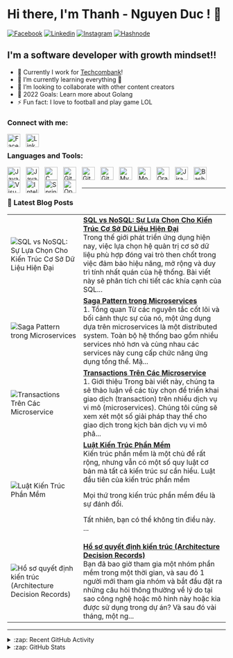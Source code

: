 # Hi there, I'm Thanh - Nguyen Duc ! 👋 
[![Facebook](https://img.shields.io/badge/Facebook-1877F2?style=for-the-badge&logo=facebook&logoColor=white)][facebook]
[![Linkedin](https://img.shields.io/badge/LinkedIn-0077B5?style=for-the-badge&logo=linkedin&logoColor=white)][linkedin]
[![Instagram](https://img.shields.io/badge/Instagram-E4405F?style=for-the-badge&logo=instagram&logoColor=white)][instagram]
[![Hashnode](https://img.shields.io/badge/Hashnode-2962FF?style=for-the-badge&logo=hashnode&logoColor=white)][hashnode]


## I'm a software developer with growth mindset!!

- 🔭 Currently I work for [Techcombank][techcombank]!
- 🌱 I’m currently learning everything 🤣
- 👯 I’m looking to collaborate with other content creators
- 🥅 2022 Goals: Learn more about Golang
- ⚡ Fun fact: I love to football and play game LOL

### Connect with me:

[<img align="left" alt="Facebook" width="30px" src="https://cdn.jsdelivr.net/gh/devicons/devicon/icons/facebook/facebook-original.svg" style="padding-right:10px;" />][facebook]
&nbsp;&nbsp;
[<img align="left" alt="Linkedin" width="30px" src="https://cdn.jsdelivr.net/gh/devicons/devicon/icons/linkedin/linkedin-original.svg" style="padding-right:10px;" />][linkedin]


### Languages and Tools:

[<img align="left" alt="Java" width="30px" src="https://cdn.jsdelivr.net/gh/devicons/devicon/icons/java/java-original.svg" style="padding-right:10px;" />][java]
[<img align="left" alt="JavaScript" width="30px" src="https://cdn.jsdelivr.net/gh/devicons/devicon/icons/javascript/javascript-original.svg" style="padding-right:10px;" />][javascript]
[<img align="left" alt="C" width="30px" src="https://cdn.jsdelivr.net/gh/devicons/devicon/icons/c/c-original.svg" style="padding-right:10px;" />][c++]
[<img align="left" alt="Git" width="30px" src="https://cdn.jsdelivr.net/gh/devicons/devicon/icons/git/git-original.svg" style="padding-right:10px;" />][git]
[<img align="left" alt="GitHub" width="30px" src="https://cdn.jsdelivr.net/gh/devicons/devicon/icons/github/github-original.svg" style="padding-right:10px;" />][github]
[<img align="left" alt="GitLab" width="30px" src="https://cdn.jsdelivr.net/gh/devicons/devicon/icons/gitlab/gitlab-original.svg" style="padding-right:10px;" />][gitlab]
[<img align="left" alt="MySQL" width="30px" src="https://cdn.jsdelivr.net/gh/devicons/devicon/icons/mysql/mysql-original.svg" style="padding-right:10px;" />][mysql]
[<img align="left" alt="MongoDB" width="30px" src="https://cdn.jsdelivr.net/gh/devicons/devicon/icons/mongodb/mongodb-original.svg" style="padding-right:10px;" />][mongodb]
[<img align="left" alt="Oracle" width="30px" src="https://cdn.jsdelivr.net/gh/devicons/devicon/icons/oracle/oracle-original.svg" style="padding-right:10px;" />][oracle]
[<img align="left" alt="Jira" width="30px" src="https://cdn.jsdelivr.net/gh/devicons/devicon/icons/jira/jira-original.svg" style="padding-right:10px;" />][jira]
[<img align="left" alt="Bash" width="30px" src="https://cdn.jsdelivr.net/gh/devicons/devicon/icons/bash/bash-original.svg" style="padding-right:10px;" />][jira]
[<img align="left" alt="Visual Studio Code" width="30px" src="https://cdn.jsdelivr.net/gh/devicons/devicon/icons/vscode/vscode-original.svg" style="padding-right:10px;" />][vscode]
[<img align="left" alt="IntelliJ" width="30px" src="https://cdn.jsdelivr.net/gh/devicons/devicon/icons/intellij/intellij-original.svg" style="padding-right:10px;" />][intellij]
[<img align="left" alt="Spring" width="30px" src="https://cdn.jsdelivr.net/gh/devicons/devicon/icons/spring/spring-original.svg" style="padding-right:10px;" />][spring]
[<img align="left" alt="OpenAPI" width="30px" src="https://avatars3.githubusercontent.com/u/16343502?v=3&s=200" style="padding-right:10px;" />][openapi]

<br />
<br />

---

### 📕 Latest Blog Posts

<!-- HASHNODE_BLOG:START -->
<table><tr><td><img src="https://cdn.hashnode.com/res/hashnode/image/upload/v1738917048527/b247de51-189f-4ef0-a295-883f1f3f04f1.webp" alt="SQL vs NoSQL: Sự Lựa Chọn Cho Kiến Trúc Cơ Sở Dữ Liệu Hiện Đại"></td><td><a href="https://ducthanhnguyen95.hashnode.dev/sql-vs-nosql-su-lua-chon-cho-kien-truc-co-so-du-lieu-hien-dai"><strong>SQL vs NoSQL: Sự Lựa Chọn Cho Kiến Trúc Cơ Sở Dữ Liệu Hiện Đại</strong></a><br>Trong thế giới phát triển ứng dụng hiện nay, việc lựa chọn hệ quản trị cơ sở dữ liệu phù hợp đóng vai trò then chốt trong việc đảm bảo hiệu năng, mở rộng và duy trì tính nhất quán của hệ thống. Bài viết này sẽ phân tích chi tiết các khía cạnh của SQL...</td></tr><tr><td><img src="https://cdn.hashnode.com/res/hashnode/image/upload/v1724399334422/aed5e923-53e1-4ce5-a006-a6e95be9840e.png" alt="Saga Pattern trong Microservices"></td><td><a href="https://ducthanhnguyen95.hashnode.dev/saga-pattern-trong-microservices"><strong>Saga Pattern trong Microservices</strong></a><br>1. Tổng quan
Từ các nguyên tắc cốt lõi và bối cảnh thực sự của nó,  một  ứng dụng dựa trên microservices là một distributed system. Toàn bộ hệ thống bao gồm nhiều services nhỏ hơn và cùng nhau các services này cung cấp chức năng ứng dụng tổng thể.
Mặ...</td></tr><tr><td><img src="https://cdn.hashnode.com/res/hashnode/image/upload/v1724318942153/4e3448b4-c7c6-4c04-ad1b-4551317926aa.png" alt="Transactions Trên Các Microservice"></td><td><a href="https://ducthanhnguyen95.hashnode.dev/transactions-tren-cac-microservice"><strong>Transactions Trên Các Microservice</strong></a><br>1. Giới thiệu
Trong bài viết này, chúng ta sẽ thảo luận về các tùy chọn để triển khai giao dịch (transaction) trên nhiều dịch vụ vi mô (microservices).
Chúng tôi cũng sẽ xem xét một số giải pháp thay thế cho giao dịch trong kịch bản dịch vụ vi mô phâ...</td></tr><tr><td><img src="https://cdn.hashnode.com/res/hashnode/image/upload/v1724230563150/ee8d804d-6624-4b19-8a1a-97bf68cff813.png" alt="Luật Kiến Trúc Phần Mềm"></td><td><a href="https://ducthanhnguyen95.hashnode.dev/luat-kien-truc-phan-mem"><strong>Luật Kiến Trúc Phần Mềm</strong></a><br>Kiến trúc phần mềm là một chủ đề rất rộng, nhưng vẫn có một số quy luật cơ bản mà tất cả kiến ​​trúc sư cần hiểu.
Luật đầu tiên của kiến trúc phần mềm

Mọi thứ trong kiến ​​trúc phần mềm đều là sự đánh đổi.

Tất nhiên, bạn có thể không tin điều này. ...</td></tr><tr><td><img src="https://cdn.hashnode.com/res/hashnode/image/upload/v1724228352531/0a038cd6-a612-4587-83a3-55e2c279976c.jpeg" alt="Hồ sơ quyết định kiến trúc (Architecture Decision Records)"></td><td><a href="https://ducthanhnguyen95.hashnode.dev/ho-so-quyet-dinh-kien-truc-architecture-decision-records"><strong>Hồ sơ quyết định kiến trúc (Architecture Decision Records)</strong></a><br>Bạn đã bao giờ tham gia một nhóm phần mềm trong một thời gian, và sau đó 1 người mới tham gia nhóm và bắt đầu đặt ra những câu hỏi thông thường về lý do tại sao công nghệ hoặc mô hình này hoặc kia được sử dụng trong dự án? Và sau đó vài tháng, một ng...</td></tr></table>
<!-- HASHNODE_BLOG:END -->

---

<details>
  <summary>:zap: Recent GitHub Activity</summary>
  
<!--START_SECTION:activity-->
1. 🎉 Merged PR [#1](https://github.com/ducthanhnguyen95/reenact-the-conflict-situation/pull/1) in [ducthanhnguyen95/reenact-the-conflict-situation](https://github.com/ducthanhnguyen95/reenact-the-conflict-situation)
2. 💪 Opened PR [#1](https://github.com/ducthanhnguyen95/reenact-the-conflict-situation/pull/1) in [ducthanhnguyen95/reenact-the-conflict-situation](https://github.com/ducthanhnguyen95/reenact-the-conflict-situation)
<!--END_SECTION:activity-->

</details>

<details>

  <summary>:zap: GitHub Stats</summary>

  <img align="left" alt="ducthanhnguyen95's GitHub Stats" src="https://github-readme-stats-ducthanhnguyen95.vercel.app/api?username=ducthanhnguyen95&show_icons=true&hide_border=true" />

</details>

[techcombank]: https://techcombank.com/
[java]: https://www.java.com/en/
[javascript]: https://www.javascript.com/
[c++]: https://www.cprogramming.com/
[git]: https://git-scm.com/
[github]: https://github.com/
[gitlab]: https://about.gitlab.com/
[mysql]: https://www.mysql.com/
[mongodb]: https://www.mongodb.com/
[oracle]: https://www.oracle.com/
[jira]: https://www.atlassian.com/software/jira?&aceid=&adposition=&adgroup=150304258748&campaign=18455429755&creative=639487406296&device=c&keyword=jira&matchtype=e&network=g&placement=&ds_kids=p73361184046&ds_e=GOOGLE&ds_eid=700000001558501&ds_e1=GOOGLE&gclid=Cj0KCQjwt_qgBhDFARIsABcDjOfFQdRdOjdSn5Qd4mtiIciYiYCjOMznt8I8isZFYBxluw45wIyHYrwaAvFPEALw_wcB&gclsrc=aw.ds
[vscode]: https://code.visualstudio.com/
[intellij]: https://www.jetbrains.com/idea/
[spring]: https://spring.io/
[openapi]: https://www.openapis.org/
[facebook]: https://www.facebook.com/thanhnd071095/
[linkedin]: https://www.linkedin.com/in/ducthanhnguyen95
[instagram]: https://www.instagram.com/thanhnd071095/
[hashnode]: https://ducthanhnguyen95.hashnode.dev/

